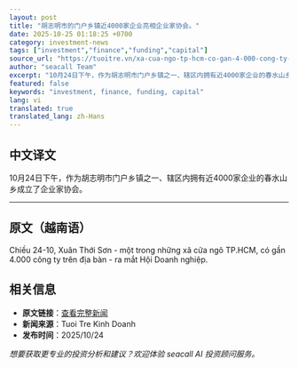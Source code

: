 ```yaml
---
layout: post
title: "胡志明市的门户乡镇近4000家企业亮相企业家协会。"
date: 2025-10-25 01:18:25 +0700
category: investment-news
tags: ["investment","finance","funding","capital"]
source_url: "https://tuoitre.vn/xa-cua-ngo-tp-hcm-co-gan-4-000-cong-ty-ra-mat-hoi-doanh-nghiep-20251024195416106.htm"
author: "seacall Team"
excerpt: "10月24日下午，作为胡志明市门户乡镇之一、辖区内拥有近4000家企业的春水山乡成立了企业家协会。..."
featured: false
keywords: "investment, finance, funding, capital"
lang: vi
translated: true
translated_lang: zh-Hans
---
```


## 中文译文

10月24日下午，作为胡志明市门户乡镇之一、辖区内拥有近4000家企业的春水山乡成立了企业家协会。

---

## 原文（越南语）

Chiều 24-10, Xuân Thới Sơn - một trong những xã cửa ngõ TP.HCM, có gần 4.000 công ty trên địa bàn - ra mắt Hội Doanh nghiệp.

## 相关信息

- **原文链接**：[查看完整新闻](https://tuoitre.vn/xa-cua-ngo-tp-hcm-co-gan-4-000-cong-ty-ra-mat-hoi-doanh-nghiep-20251024195416106.htm)
- **新闻来源**：Tuoi Tre Kinh Doanh
- **发布时间**：2025/10/24

*想要获取更专业的投资分析和建议？欢迎体验 seacall AI 投资顾问服务。*